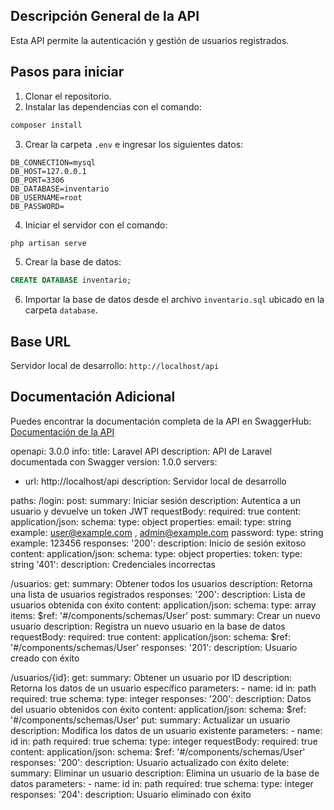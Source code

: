 ## Descripción General de la API

Esta API permite la autenticación y gestión de usuarios registrados.

## Pasos para iniciar

1. Clonar el repositorio.
2. Instalar las dependencias con el comando:
  ```bash
  composer install
  ```
3. Crear la carpeta `.env` e ingresar los siguientes datos:
  ```
  DB_CONNECTION=mysql
  DB_HOST=127.0.0.1
  DB_PORT=3306
  DB_DATABASE=inventario
  DB_USERNAME=root
  DB_PASSWORD=
  ```
4. Iniciar el servidor con el comando:
  ```bash
  php artisan serve
  ```
5. Crear la base de datos:
  ```sql
  CREATE DATABASE inventario;
  ```
6. Importar la base de datos desde el archivo `inventario.sql` ubicado en la carpeta `database`.

## Base URL

Servidor local de desarrollo: `http://localhost/api`

## Documentación Adicional

Puedes encontrar la documentación completa de la API en SwaggerHub: [Documentación de la API](https://app.swaggerhub.com/apis-docs/juansebastianparadac/inventario/1.0.0)

openapi: 3.0.0
info:
  title: Laravel API
  description: API de Laravel documentada con Swagger
  version: 1.0.0
servers:
  - url: http://localhost/api
    description: Servidor local de desarrollo

paths:
  /login:
    post:
      summary: Iniciar sesión
      description: Autentica a un usuario y devuelve un token JWT
      requestBody:
        required: true
        content:
          application/json:
            schema:
              type: object
              properties:
                email:
                  type: string
                  example: user@example.com , admin@example.com
                password:
                  type: string
                  example: 123456
      responses:
        '200':
          description: Inicio de sesión exitoso
          content:
            application/json:
              schema:
                type: object
                properties:
                  token:
                    type: string
        '401':
          description: Credenciales incorrectas

  /usuarios:
    get:
      summary: Obtener todos los usuarios
      description: Retorna una lista de usuarios registrados
      responses:
        '200':
          description: Lista de usuarios obtenida con éxito
          content:
            application/json:
              schema:
                type: array
                items:
                  $ref: '#/components/schemas/User'
    post:
      summary: Crear un nuevo usuario
      description: Registra un nuevo usuario en la base de datos
      requestBody:
        required: true
        content:
          application/json:
            schema:
              $ref: '#/components/schemas/User'
      responses:
        '201':
          description: Usuario creado con éxito

  /usuarios/{id}:
    get:
      summary: Obtener un usuario por ID
      description: Retorna los datos de un usuario específico
      parameters:
        - name: id
          in: path
          required: true
          schema:
            type: integer
      responses:
        '200':
          description: Datos del usuario obtenidos con éxito
          content:
            application/json:
              schema:
                $ref: '#/components/schemas/User'
    put:
      summary: Actualizar un usuario
      description: Modifica los datos de un usuario existente
      parameters:
        - name: id
          in: path
          required: true
          schema:
            type: integer
      requestBody:
        required: true
        content:
          application/json:
            schema:
              $ref: '#/components/schemas/User'
      responses:
        '200':
          description: Usuario actualizado con éxito
    delete:
      summary: Eliminar un usuario
      description: Elimina un usuario de la base de datos
      parameters:
        - name: id
          in: path
          required: true
          schema:
            type: integer
      responses:
        '204':
          description: Usuario eliminado con éxito
